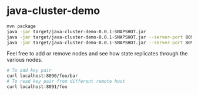 # java-cluster-demo

```bash
mvn package 
java -jar target/java-cluster-demo-0.0.1-SNAPSHOT.jar
java -jar target/java-cluster-demo-0.0.1-SNAPSHOT.jar --server-port 8091
java -jar target/java-cluster-demo-0.0.1-SNAPSHOT.jar --server-port 8092
```

Feel free to add or remove nodes and see how state replicates through the various nodes.

```bash
# To add key pair
curl localhost:8090/foo/bar
# To read key pair from different remote host
curl localhost:8091/foo
```